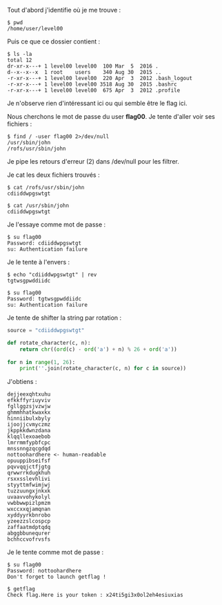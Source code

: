 Tout d'abord j'identifie où je me trouve :

```
$ pwd
/home/user/level00
```

Puis ce que ce dossier contient :

```
$ ls -la
total 12
dr-xr-x---+ 1 level00 level00  100 Mar  5  2016 .
d--x--x--x  1 root    users    340 Aug 30  2015 ..
-r-xr-x---+ 1 level00 level00  220 Apr  3  2012 .bash_logout
-r-xr-x---+ 1 level00 level00 3518 Aug 30  2015 .bashrc
-r-xr-x---+ 1 level00 level00  675 Apr  3  2012 .profile
```

Je n'observe rien d'intéressant ici ou qui semble être le flag ici.

Nous cherchons le mot de passe du user **flag00**. Je tente d'aller voir ses fichiers :

```
$ find / -user flag00 2>/dev/null
/usr/sbin/john
/rofs/usr/sbin/john
```

Je pipe les retours d'erreur (2) dans /dev/null pour les filtrer.

Je cat les deux fichiers trouvés :

```
$ cat /rofs/usr/sbin/john
cdiiddwpgswtgt

$ cat /usr/sbin/john
cdiiddwpgswtgt
```

Je l'essaye comme mot de passe : 

```
$ su flag00
Password: cdiiddwpgswtgt
su: Authentication failure
```

Je le tente à l'envers :

```
$ echo "cdiiddwpgswtgt" | rev
tgtwsgpwddiidc

$ su flag00
Password: tgtwsgpwddiidc
su: Authentication failure
```

Je tente de shifter la string par rotation :

```python
source = "cdiiddwpgswtgt"

def rotate_character(c, n):
    return chr((ord(c) - ord('a') + n) % 26 + ord('a'))
    
for n in range(1, 26):
    print(''.join(rotate_character(c, n) for c in source))
```

J'obtiens :

```
dejjeexqhtxuhu
efkkffyriuyviv
fgllggzsjvzwjw
ghmmhhatkwaxkx
hinniibulxbyly
ijoojjcvmyczmz
jkppkkdwnzdana
klqqllexoaebob
lmrrmmfypbfcpc
mnssnngzqcgdqd
nottoohardhere <- human-readable
opuuppibseifsf
pqvvqqjctfjgtg
qrwwrrkdugkhuh
rsxxsslevhlivi
styyttmfwimjwj
tuzzuungxjnkxk
uvaavvohykolyl
vwbbwwpizlpmzm
wxccxxqjamqnan
xyddyyrkbnrobo
yzeezzslcospcp
zaffaatmdptqdq
abggbbunequrer
bchhccvofrvsfs
```

Je le tente comme mot de passe :

```
$ su flag00
Password: nottoohardhere
Don't forget to launch getflag !

$ getflag
Check flag.Here is your token : x24ti5gi3x0ol2eh4esiuxias
```